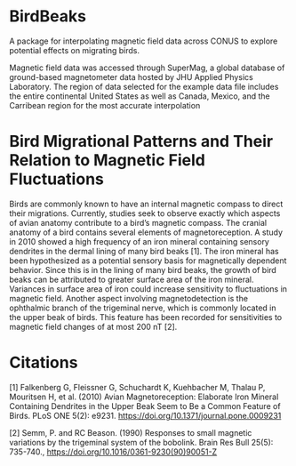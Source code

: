 # BirdBeaks

A package for interpolating magnetic field data across CONUS to explore
potential effects on migrating birds. 

Magnetic field data was accessed through SuperMag, a global database of ground-based magnetometer data hosted by JHU Applied Physics Laboratory. The region of data selected for the example data file includes the entire continental United States as well as Canada, Mexico, and the Carribean region for the most accurate interpolation

# Bird Migrational Patterns and Their Relation to Magnetic Field Fluctuations

Birds are commonly known to have an internal magnetic compass to direct their  migrations. 
Currently, studies seek to observe exactly which aspects of avian anatomy contribute to a bird’s magnetic compass.
The cranial anatomy of a bird contains several elements of magnetoreception. A study in 2010 showed a high frequency of an iron mineral containing sensory dendrites in the dermal lining of many bird beaks [1]. 
The iron mineral has been hypothesized as a potential sensory basis for magnetically dependent behavior. Since this is in the lining of many bird beaks, the growth of bird beaks can be attributed to greater surface area of the iron mineral. Variances in surface area of iron could increase sensitivity to fluctuations in magnetic field. Another aspect involving magnetodetection is the ophthalmic branch of the trigeminal nerve, which is commonly located in the upper beak of birds. This feature has been recorded for sensitivities to magnetic field changes of at most 200 nT [2]. 


# Citations

[1] Falkenberg G, Fleissner G, Schuchardt K, Kuehbacher M, Thalau P, Mouritsen H, et al. (2010) Avian Magnetoreception: Elaborate Iron Mineral Containing Dendrites in the Upper Beak Seem to Be a Common Feature of Birds. PLoS ONE 5(2): e9231. https://doi.org/10.1371/journal.pone.0009231

[2] Semm, P. and RC Beason. (1990) Responses to small magnetic variations by the trigeminal system of the bobolink. Brain Res Bull 25(5): 735-740., https://doi.org/10.1016/0361-9230(90)90051-Z

